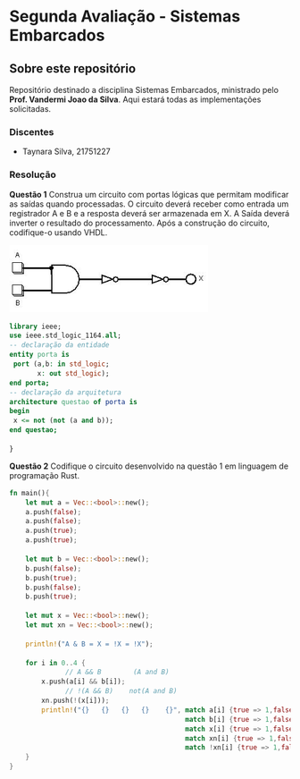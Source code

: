 # Segunda Avaliação - Sistemas Embarcados
## Sobre este repositório

Repositório destinado a disciplina Sistemas Embarcados, ministrado pelo **Prof. Vandermi Joao da Silva**.
Aqui estará todas as implementações solicitadas.


### Discentes

- Taynara Silva, 21751227

### Resolução
**Questão 1**
Construa um circuito com portas lógicas que permitam modificar as saídas quando processadas.
O circuito deverá receber como entrada um registrador A e B e a resposta deverá ser armazenada em X. 
A Saída deverá inverter o resultado do processamento. Após a construção do circuito, codifique-o usando VHDL.

![circuito](https://github.com/taynara-yt/AV2-Embarcados/blob/main/circuito.jpg?raw=true)

~~~VHDL
library ieee;
use ieee.std_logic_1164.all;
-- declaração da entidade
entity porta is
 port (a,b: in std_logic;
       x: out std_logic);
end porta;
-- declaração da arquitetura
architecture questao of porta is
begin
 x <= not (not (a and b));  
end questao;

}
~~~

**Questão 2**
Codifique o circuito desenvolvido na questão 1 em linguagem de programação Rust.

~~~rust
fn main(){    
    let mut a = Vec::<bool>::new();
    a.push(false);
    a.push(false);
    a.push(true);
    a.push(true);
    
    let mut b = Vec::<bool>::new();
    b.push(false);
    b.push(true);
    b.push(false);
    b.push(true);
    
    let mut x = Vec::<bool>::new();
    let mut xn = Vec::<bool>::new();
    
    println!("A & B = X = !X = !X");
    
    for i in 0..4 {
              // A && B        (A and B)
        x.push(a[i] && b[i]); 
              // !(A && B)    not(A and B)
        xn.push(!(x[i]));     
        println!("{}   {}   {}   {}    {}", match a[i] {true => 1,false => 0}, 
                                            match b[i] {true => 1,false => 0}, 
                                            match x[i] {true => 1,false => 0}, 
                                            match xn[i] {true => 1,false => 0},
                                            match !xn[i] {true => 1,false => 0}); // !(!(A && B))    not(not(A and B))
    }
}
~~~

